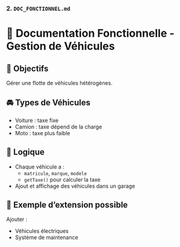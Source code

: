


### 2. `DOC_FONCTIONNEL.md`


# 📄 Documentation Fonctionnelle - Gestion de Véhicules

## 📌 Objectifs

Gérer une flotte de véhicules hétérogènes.

## 🚘 Types de Véhicules

- Voiture : taxe fixe
- Camion : taxe dépend de la charge
- Moto : taxe plus faible

## 🔄 Logique

- Chaque véhicule a :
  - `matricule`, `marque`, `modele`
  - `getTaxe()` pour calculer la taxe
- Ajout et affichage des véhicules dans un garage

## 🔧 Exemple d’extension possible

Ajouter :
- Véhicules électriques
- Système de maintenance
